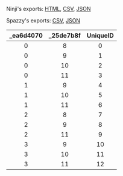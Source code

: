 Ninji's exports: [HTML](https://wuffs.org/acnh/bcsv_150/html/CharaMakeHalloweenMakePresetParam.html), [CSV](https://wuffs.org/acnh/bcsv_150/csv/CharaMakeHalloweenMakePresetParam.csv), [JSON](https://wuffs.org/acnh/bcsv_150/json/CharaMakeHalloweenMakePresetParam.json)

Spazzy's exports: [CSV](https://github.com/McSpazzy/acnh-csv/blob/master/CharaMakeHalloweenMakePresetParam.csv), [JSON](https://github.com/McSpazzy/acnh-json/blob/master/CharaMakeHalloweenMakePresetParam.json)

| _ea6d4070 | _25de7b8f | UniqueID |
|:--:|:--:|:--:|
| 0 | 8 | 0 | 
| 0 | 9 | 1 | 
| 0 | 10 | 2 | 
| 0 | 11 | 3 | 
| 1 | 9 | 4 | 
| 1 | 10 | 5 | 
| 1 | 11 | 6 | 
| 2 | 8 | 7 | 
| 2 | 9 | 8 | 
| 2 | 11 | 9 | 
| 3 | 9 | 10 | 
| 3 | 10 | 11 | 
| 3 | 11 | 12 | 
